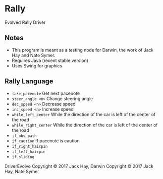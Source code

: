 # Rally
Evolved Rally Driver

## Notes
- This program is meant as a testing node for Darwin, the work of Jack Hay and Nate Symer.
- Requires Java (recent stable version)
- Uses Swing for graphics

## Rally Language
- ```take_pacenote```  Get next pacenote
- ```steer_angle <n>```  Change steering angle
- ```dec_speed <n>```   Decrease speed
- ```inc_speed <n>```   Increase speed
- ```while_left_center``` While the direction of the car is left of the center of the road
- ```while_right_center``` While the direction of the car is left of the center of the road
- ```if_obs_path```
- ```if_caution```  If pacenote is caution
- ```if_right_hairpin```
- ```if_left_hairpin```
- ```if_sliding```

DriverEvolve Copyright © 2017 Jack Hay, Darwin Copyright © 2017 Jack Hay, Nate Symer
